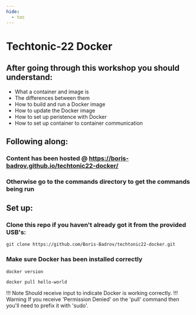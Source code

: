 ```yaml
---
hide:
  - toc
---
```


# Techtonic-22 Docker

## After going through this workshop you should understand:
* What a container and image is
* The differences between them
* How to build and run a Docker image
* How to update the Docker image
* How to set up peristence with Docker
* How to set up container to container communication

## Following along:
### Content has been hosted @ https://boris-badrov.github.io/techtonic22-docker/
### Otherwise go to the commands directory to get the commands being run

## Set up:
### Clone this repo if you haven't already got it from the provided USB's:

```
git clone https://github.com/Boris-Badrov/techtonic22-docker.git
```
### Make sure Docker has been installed correctly

```
docker version
```

```
docker pull hello-world
```

!!! Note 
    Should receive input to indicate Docker is working correctly.
!!! Warning
    If you receive 'Permission Denied' on the 'pull' command then you'll need to prefix it with 'sudo'.